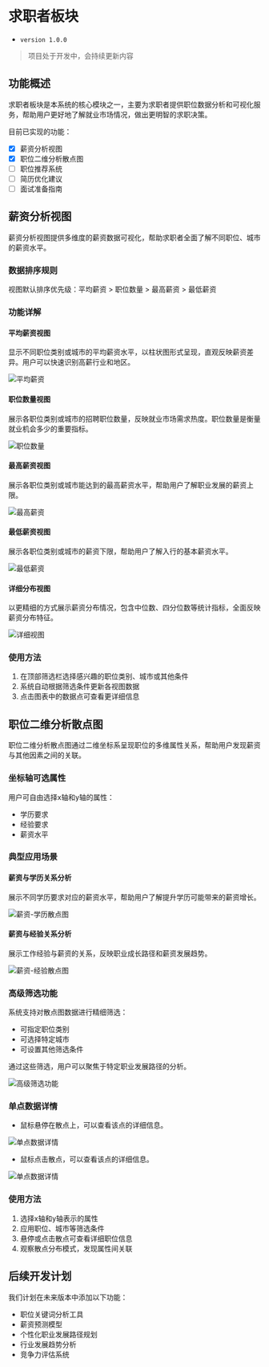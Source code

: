 # 求职者板块

- `version 1.0.0`

> 项目处于开发中，会持续更新内容

## 功能概述

求职者板块是本系统的核心模块之一，主要为求职者提供职位数据分析和可视化服务，帮助用户更好地了解就业市场情况，做出更明智的求职决策。

目前已实现的功能：

- [x] 薪资分析视图
- [x] 职位二维分析散点图
- [ ] 职位推荐系统
- [ ] 简历优化建议
- [ ] 面试准备指南

## 薪资分析视图

薪资分析视图提供多维度的薪资数据可视化，帮助求职者全面了解不同职位、城市的薪资水平。

### 数据排序规则

视图默认排序优先级：平均薪资 > 职位数量 > 最高薪资 > 最低薪资

### 功能详解

#### 平均薪资视图

显示不同职位类别或城市的平均薪资水平，以柱状图形式呈现，直观反映薪资差异。用户可以快速识别高薪行业和地区。

![平均薪资](./image/Average-Salary-Salary-Analysis-View.png)

#### 职位数量视图

展示各职位类别或城市的招聘职位数量，反映就业市场需求热度。职位数量是衡量就业机会多少的重要指标。

![职位数量](./image/Position-Count-Salary-Analysis-View.png)

#### 最高薪资视图

展示各职位类别或城市能达到的最高薪资水平，帮助用户了解职业发展的薪资上限。

![最高薪资](./image/Max-Salary-Salary-Analysis-View.png)

#### 最低薪资视图

展示各职位类别或城市的薪资下限，帮助用户了解入行的基本薪资水平。

![最低薪资](./image/Min-Salary-Salary-Analysis-View.png)

#### 详细分布视图

以更精细的方式展示薪资分布情况，包含中位数、四分位数等统计指标，全面反映薪资分布特征。

![详细视图](./image/Position-Distribution-Salary-Analysis-View.png)

### 使用方法

1. 在顶部筛选栏选择感兴趣的职位类别、城市或其他条件
2. 系统自动根据筛选条件更新各视图数据
3. 点击图表中的数据点可查看更详细信息

## 职位二维分析散点图

职位二维分析散点图通过二维坐标系呈现职位的多维属性关系，帮助用户发现薪资与其他因素之间的关联。

### 坐标轴可选属性

用户可自由选择x轴和y轴的属性：

- 学历要求
- 经验要求
- 薪资水平

### 典型应用场景

#### 薪资与学历关系分析

展示不同学历要求对应的薪资水平，帮助用户了解提升学历可能带来的薪资增长。

![薪资-学历散点图](./image/Position-Two-dimensional-Analysis-Scatter-Plot-1.png)

#### 薪资与经验关系分析

展示工作经验与薪资的关系，反映职业成长路径和薪资发展趋势。

![薪资-经验散点图](./image/Position-Two-dimensional-Analysis-Scatter-Plot-2.png)

### 高级筛选功能

系统支持对散点图数据进行精细筛选：

- 可指定职位类别
- 可选择特定城市
- 可设置其他筛选条件

通过这些筛选，用户可以聚焦于特定职业发展路径的分析。

![高级筛选功能](./image/Position-Two-dimensional-Analysis-Scatter-Plot-3.png)

### 单点数据详情

- 鼠标悬停在散点上，可以查看该点的详细信息。

![单点数据详情](./image/Position-Two-dimensional-Analysis-Scatter-Plot-4.png)

- 鼠标点击散点，可以查看该点的详细信息。

![单点数据详情](./image/Position-Two-dimensional-Analysis-Scatter-Plot-5.png)

### 使用方法

1. 选择x轴和y轴表示的属性
2. 应用职位、城市等筛选条件
3. 悬停或点击散点可查看详细职位信息
4. 观察散点分布模式，发现属性间关联

## 后续开发计划

我们计划在未来版本中添加以下功能：

- 职位关键词分析工具
- 薪资预测模型
- 个性化职业发展路径规划
- 行业发展趋势分析
- 竞争力评估系统